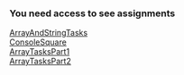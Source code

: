 ### You need access to see assignments

[ArrayAndStringTasks](https://polytechnicam.sharepoint.com/sites/319_1/_layouts/15/embed.aspx?uniqueId=ad97fb89-c955-4671-ba9c-55ca68639913&access_token=v1.eyJzaXRlaWQiOiJiMjNiOTgwMS1hZDU5LTQ5NGUtYmRjYi0wMWYxY2QzYTI1NjciLCJhcHBfZGlzcGxheW5hbWUiOiJNaWNyb3NvZnQgVGVhbXMgV2ViIENsaWVudCIsImFwcGlkIjoiNWUzY2U2YzAtMmIxZi00Mjg1LThkNGItNzVlZTc4Nzg3MzQ2IiwiYXVkIjoiMDAwMDAwMDMtMDAwMC0wZmYxLWNlMDAtMDAwMDAwMDAwMDAwL3BvbHl0ZWNobmljYW0uc2hhcmVwb2ludC5jb21AYTcyZjc3Y2MtZWIxNS00NjQ0LTkwYTUtZDU4ZTY1MTdiMmNhIiwiZXhwIjoiMTc0MDU5MTA2MiJ9.CgoKBHNuaWQSAjg5EgsI8Ozmz5Wl6z0QBRoNMjAuMTkwLjE1NC4zMiosZkxWU0oraThEeHhnVDNyVUNjc3liSEZ1TUxnSEdxL3lLT1BuYXpNb204VT0wdTgBQhChhVeCBJAAsMXriwFCc7S1ShBoYXNoZWRwcm9vZnRva2VuUghbImttc2kiXXIpMGguZnxtZW1iZXJzaGlwfDEwMDMyMDAyZDc0YTg2MDVAbGl2ZS5jb216ATKCARIJzHcvpxXrREYRkKXVjmUXssqSAQjUvNaH1bjVtpoBENSx1b3VodW_1oDVtdWh1baiASJsZXZvbmFzYXRyeWFuLnR0MzE5QHBvbHl0ZWNobmljLmFtqgEQMTAwMzIwMDJENzRBODYwNbIBO2FsbGZpbGVzLndyaXRlIGNvbnRhaW5lci5zZWxlY3RlZCBncm91cC5yZWFkIGFsbHNpdGVzLndyaXRlyAEB.cO5m7BdDBrG6BSfbh64-A9766_TVPVOd8i9iZ5GhKkY&embed=%7B%22ha%22%3A%22teams%22%2C%22hv%22%3A%22assignments%22%2C%22hm%22%3A%22view%22%2C%22hp%22%3A%22web%22%2C%22nb%22%3Atrue%7D) <br>
[ConsoleSquare](https://polytechnicam.sharepoint.com/sites/319_1/_layouts/15/embed.aspx?uniqueId=0147b386-cb82-4591-8b5c-a6de3f6b4ab3&access_token=v1.eyJzaXRlaWQiOiJiMjNiOTgwMS1hZDU5LTQ5NGUtYmRjYi0wMWYxY2QzYTI1NjciLCJhcHBfZGlzcGxheW5hbWUiOiJNaWNyb3NvZnQgVGVhbXMgV2ViIENsaWVudCIsImFwcGlkIjoiNWUzY2U2YzAtMmIxZi00Mjg1LThkNGItNzVlZTc4Nzg3MzQ2IiwiYXVkIjoiMDAwMDAwMDMtMDAwMC0wZmYxLWNlMDAtMDAwMDAwMDAwMDAwL3BvbHl0ZWNobmljYW0uc2hhcmVwb2ludC5jb21AYTcyZjc3Y2MtZWIxNS00NjQ0LTkwYTUtZDU4ZTY1MTdiMmNhIiwiZXhwIjoiMTc0MDU5NjcxMyJ9.CgoKBHNuaWQSAjg5EgsI8K30z7qo6z0QBRoOMjAuMTkwLjE1NC4xNjEqLGNQNWFOeWxTTVQyTzlWMDlqMEh4bHkvMVIwTm83eS9JVzRtMEY2Nk5vZGM9MHU4AUIQoYVc5aUQALDF64CkoFMC2koQaGFzaGVkcHJvb2Z0b2tlblIIWyJrbXNpIl1yKTBoLmZ8bWVtYmVyc2hpcHwxMDAzMjAwMmQ3NGE4NjA1QGxpdmUuY29tegEyggESCcx3L6cV60RGEZCl1Y5lF7LKkgEI1LzWh9W41baaARDUsdW91aHVv9aA1bXVodW2ogEibGV2b25hc2F0cnlhbi50dDMxOUBwb2x5dGVjaG5pYy5hbaoBEDEwMDMyMDAyRDc0QTg2MDWyATthbGxmaWxlcy53cml0ZSBjb250YWluZXIuc2VsZWN0ZWQgZ3JvdXAucmVhZCBhbGxzaXRlcy53cml0ZcgBAQ.7JVBLgCv9wf35kvRelle_dtIoEWMKTXBghPPjCUK5H8&embed=%7B%22ha%22%3A%22teams%22%2C%22hv%22%3A%22assignments%22%2C%22hm%22%3A%22view%22%2C%22hp%22%3A%22web%22%7D) <br>
[ArrayTasksPart1](https://polytechnicam.sharepoint.com/sites/319_1/_layouts/15/embed.aspx?uniqueId=06575c3f-1169-4acf-bfeb-09a81af20c50&access_token=v1.eyJzaXRlaWQiOiJiMjNiOTgwMS1hZDU5LTQ5NGUtYmRjYi0wMWYxY2QzYTI1NjciLCJhcHBfZGlzcGxheW5hbWUiOiJNaWNyb3NvZnQgVGVhbXMgV2ViIENsaWVudCIsImFwcGlkIjoiNWUzY2U2YzAtMmIxZi00Mjg1LThkNGItNzVlZTc4Nzg3MzQ2IiwiYXVkIjoiMDAwMDAwMDMtMDAwMC0wZmYxLWNlMDAtMDAwMDAwMDAwMDAwL3BvbHl0ZWNobmljYW0uc2hhcmVwb2ludC5jb21AYTcyZjc3Y2MtZWIxNS00NjQ0LTkwYTUtZDU4ZTY1MTdiMmNhIiwiZXhwIjoiMTc0MDU5NzAxMSJ9.CgoKBHNuaWQSAjg5EgsI1qOF8tCo6z0QBRoOMjAuMTkwLjE1NC4xNjAqLDMxTVlmVEltdzI5TjRIYlV0TjdOVUx4VWRnR29UMW9tNUJEdFBHditJMlU9MHU4AUIQoYVdLpywALDF64WPXvBNk0oQaGFzaGVkcHJvb2Z0b2tlblIIWyJrbXNpIl1yKTBoLmZ8bWVtYmVyc2hpcHwxMDAzMjAwMmQ3NGE4NjA1QGxpdmUuY29tegEyggESCcx3L6cV60RGEZCl1Y5lF7LKkgEI1LzWh9W41baaARDUsdW91aHVv9aA1bXVodW2ogEibGV2b25hc2F0cnlhbi50dDMxOUBwb2x5dGVjaG5pYy5hbaoBEDEwMDMyMDAyRDc0QTg2MDWyATthbGxmaWxlcy53cml0ZSBjb250YWluZXIuc2VsZWN0ZWQgZ3JvdXAucmVhZCBhbGxzaXRlcy53cml0ZcgBAQ.hqvkiOFhz9Zu9QOYpi5m8b3OrHEzIwqJ-pLMKjw8w1o&embed=%7B%22ha%22%3A%22teams%22%2C%22hv%22%3A%22assignments%22%2C%22hm%22%3A%22view%22%2C%22hp%22%3A%22web%22%2C%22nb%22%3Atrue%7D) <br>
[ArrayTasksPart2](https://polytechnicam.sharepoint.com/sites/319_1/_layouts/15/embed.aspx?uniqueId=a87118a1-b8be-423c-ab03-1bfaae6f5a2a&access_token=v1.eyJzaXRlaWQiOiJiMjNiOTgwMS1hZDU5LTQ5NGUtYmRjYi0wMWYxY2QzYTI1NjciLCJhcHBfZGlzcGxheW5hbWUiOiJNaWNyb3NvZnQgVGVhbXMgV2ViIENsaWVudCIsImFwcGlkIjoiNWUzY2U2YzAtMmIxZi00Mjg1LThkNGItNzVlZTc4Nzg3MzQ2IiwiYXVkIjoiMDAwMDAwMDMtMDAwMC0wZmYxLWNlMDAtMDAwMDAwMDAwMDAwL3BvbHl0ZWNobmljYW0uc2hhcmVwb2ludC5jb21AYTcyZjc3Y2MtZWIxNS00NjQ0LTkwYTUtZDU4ZTY1MTdiMmNhIiwiZXhwIjoiMTc0MDU5NzAyMCJ9.CgoKBHNuaWQSAjg5EgsI8tWnxdGo6z0QBRoOMjAuMTkwLjE1NC4xNjAqLG44ajZNNW5SOFlSNm5yT1dFcDdxdEdwY0ljK0NwdWhuVzRIZUEzeENDdTQ9MHU4AUIQoYVdML9gALDF64z05dk1wUoQaGFzaGVkcHJvb2Z0b2tlblIIWyJrbXNpIl1yKTBoLmZ8bWVtYmVyc2hpcHwxMDAzMjAwMmQ3NGE4NjA1QGxpdmUuY29tegEyggESCcx3L6cV60RGEZCl1Y5lF7LKkgEI1LzWh9W41baaARDUsdW91aHVv9aA1bXVodW2ogEibGV2b25hc2F0cnlhbi50dDMxOUBwb2x5dGVjaG5pYy5hbaoBEDEwMDMyMDAyRDc0QTg2MDWyATthbGxmaWxlcy53cml0ZSBjb250YWluZXIuc2VsZWN0ZWQgZ3JvdXAucmVhZCBhbGxzaXRlcy53cml0ZcgBAQ.T5TPL51YzREvK_lAaqVBbmoOrgYw9W-Qdr_DxLAIxCM&embed=%7B%22ha%22%3A%22teams%22%2C%22hv%22%3A%22assignments%22%2C%22hm%22%3A%22view%22%2C%22hp%22%3A%22web%22%2C%22nb%22%3Atrue%7D) <br>